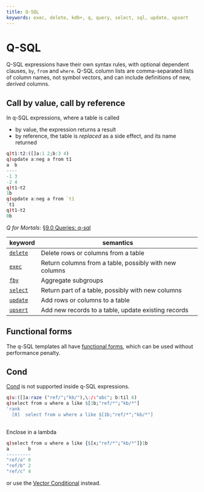 ```yaml
---
title: Q-SQL
keywords: exec, delete, kdb+, q, query, select, sql, update, upsert
---
```


# Q-SQL


Q-SQL expressions have their own syntax rules, with optional dependent clauses, `by`, `from` and `where`. Q-SQL column lists are comma-separated lists of column names, not symbol vectors, and can include definitions of new, _derived_ columns. 


## Call by value, call by reference

In q-SQL expressions, where a table is called

- by value, the expression returns a result
- by reference, the table is _replaced_ as a side effect, and its name returned

```q
q)t1:t2:([]a:1 2;b:3 4)
q)update a:neg a from t1
a  b
----
-1 3
-2 4
q)t1~t2
1b
q)update a:neg a from `t1
`t1
q)t1~t2
0b
```


<i class="far fa-hand-point-right"></i> 
_Q for Mortals_: [§9.0 Queries: q-sql](http://code.kx.com/q4m3/9_Queries_q-sql/#90-overview)


keyword                      | semantics
-----------------------------|------------------------------------------
[`delete`](../ref/delete.md) | Delete rows or columns from a table
[`exec`](../ref/exec.md)     | Return columns from a table, possibly with new columns
[`fby`](../ref/fby.md)       | Aggregate subgroups
[`select`](../ref/select.md) | Return part of a table, possibly with new columns
[`update`](../ref/select.md) | Add rows or columns to a table
[`upsert`](../ref/select.md) | Add new records to a table, update existing records


## Functional forms

The q-SQL templates all have [functional forms](funsql.md), which can be used without performance penalty. 


## Cond

[Cond](../ref/cond.md) is not supported inside q-SQL expressions.

```q
q)u:([]a:raze ("ref/";"kb/"),\:/:"abc"; b:til 6)
q)select from u where a like $[1b;"ref/*";"kb/*"]
'rank
  [0]  select from u where a like $[1b;"ref/*";"kb/*"]
                                  ^
```

Enclose in a lambda

```q
q)select from u where a like {$[x;"ref/*";"kb/*"]}1b
a       b
---------
"ref/a" 0
"ref/b" 2
"ref/c" 4
```

or use the [Vector Conditional](../ref/vector-conditional.md) instead.
